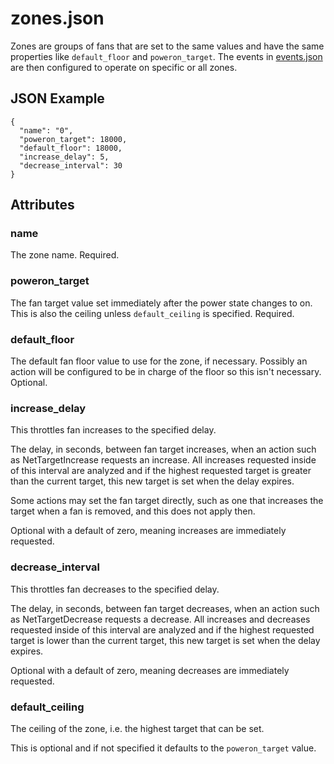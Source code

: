 # zones.json

Zones are groups of fans that are set to the same values and have the same
properties like `default_floor` and `poweron_target`.  The events in
[events.json](events.md) are then configured to operate on specific or all
zones.

## JSON Example

```
{
  "name": "0",
  "poweron_target": 18000,
  "default_floor": 18000,
  "increase_delay": 5,
  "decrease_interval": 30
}
```

## Attributes

### name
The zone name.  Required.

### poweron_target
The fan target value set immediately after the power state changes to on.
This is also the ceiling unless `default_ceiling` is specified.  Required.

### default_floor
The default fan floor value to use for the zone, if necessary.  Possibly an
action will be configured to be in charge of the floor so this isn't
necessary.  Optional.

### increase_delay
This throttles fan increases to the specified delay.

The delay, in seconds, between fan target increases, when an action such as
NetTargetIncrease requests an increase.  All increases requested
inside of this interval are analyzed and if the highest requested target is
greater than the current target, this new target is set when the delay expires.

Some actions may set the fan target directly, such as one that increases the
target when a fan is removed, and this does not apply then.

Optional with a default of zero, meaning increases are immediately requested.

### decrease_interval
This throttles fan decreases to the specified delay.

The delay, in seconds, between fan target decreases, when an action such as
NetTargetDecrease requests a decrease.  All increases and decreases requested
inside of this interval are analyzed and if the highest requested target is
lower than the current target, this new target is set when the delay expires.

Optional with a default of zero, meaning decreases are immediately requested.

### default_ceiling
The ceiling of the zone, i.e. the highest target that can be set.

This is optional and if not specified it defaults to the `poweron_target`
value.
